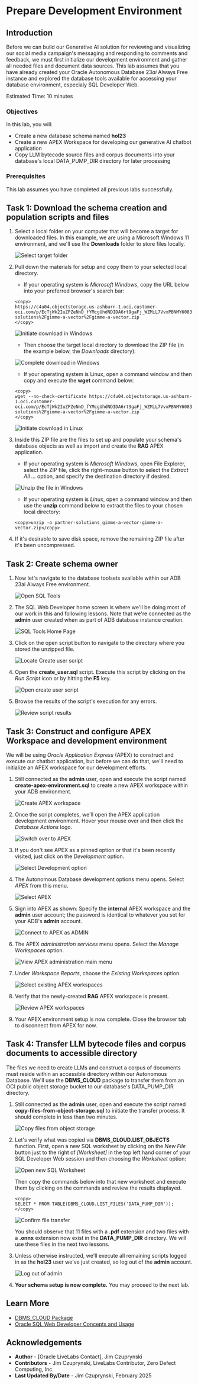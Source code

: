 # Prepare Development Environment

## Introduction

Before we can build our Generative AI solution for reviewing and visualizing our social media campaign's messaging and responding to comments and feedback, we must first initialize our development environment and gather all needed files and document data sources. This lab assumes that you have already created your Oracle Autonomous Database 23*ai* Always Free instance and explored the database tools available for accessing your database environment, especialy SQL Developer Web.

Estimated Time: 10 minutes

### Objectives

In this lab, you will:

- Create a new database schema named **hol23**
- Create a new APEX Workspace for developing our generative AI chatbot application
- Copy LLM bytecode source files and corpus documents into your database's local DATA_PUMP_DIR directory for later processing

### Prerequisites

This lab assumes you have completed all previous labs successfully.

## Task 1: Download the schema creation and population scripts and files

1. Select a local folder on your computer that will become a target for downloaded files. In this example, we are using a Microsoft Windows 11 environment, and we'll use the **Downloads** folder to store files locally.

    ![Select target folder](images/empty-target-folder.png)

2. Pull down the materials for setup and copy them to your selected local directory. 
    
    - If your operating system is *Microsoft Windows*, copy the URL below into your preferred browser's search bar:

    ```
    <copy>
    https://c4u04.objectstorage.us-ashburn-1.oci.customer-oci.com/p/EcTjWk2IuZPZeNnD_fYMcgUhdNDIDA6rt9gaFj_WZMiL7VvxPBNMY60837hu5hga/n/c4u04/b/livelabsfiles/o/partner-solutions%2Fgimme-a-vector%2Fgimme-a-vector.zip
    </copy>
    ```

    ![Initiate download in Windows](images/windows11-execution-example.png)

    - Then choose the target local directory to download the ZIP file (in the example below, the *Downloads* directory):

    ![Complete download in Windows](images/windows11-download-example.png)

    - If your operating system is Linux, open a command window and then copy and execute the **wget** command below:

    ```
    <copy>
    wget --no-check-certificate https://c4u04.objectstorage.us-ashburn-1.oci.customer-oci.com/p/EcTjWk2IuZPZeNnD_fYMcgUhdNDIDA6rt9gaFj_WZMiL7VvxPBNMY60837hu5hga/n/c4u04/b/livelabsfiles/o/partner-solutions%2Fgimme-a-vector%2Fgimme-a-vector.zip
    </copy>
   ```

    ![Initiate download in Linux](images/wget-execution-example.png)

3. Inside this ZIP file are the files to set up and populate your schema's database objects as well as import and create the **RAG** APEX application.

    - If your operating system is *Microsoft Windows*, open File Explorer, select the ZIP file, click the right-mouse button to select the *Extract All ...* option, and specify the destination directory if desired.
    
    ![Unzip the file in Windows](images/open-zipped-files.png)

    - If your operating system is *Linux*, open a command window and then use the **unzip** command below to extract the files to your chosen local directory: 

    ```
    <copy>unzip -o partner-solutions_gimme-a-vector-gimme-a-vector.zip</copy>
    ```

4. If it's desirable to save disk space, remove the remaining ZIP file after it's been uncompressed.

## Task 2: Create schema owner

1. Now let's navigate to the database toolsets available within our ADB 23ai Always Free environment.  

    ![Open SQL Tools](images/open-sdw.png)

2. The SQL Web Developer home screen is where we'll be doing most of our work in this and following lessons. Note that we're connected as the **admin** user created when as part of ADB database instance creation.

    ![SQL Tools Home Page](images/sdw-admin-home-workplace.png)

3. Click on the open script button to navigate to the directory where you stored the unzipped file.

    ![Locate Create user script](images/select-create-user-script.png)

4. Open the **create_user.sql** script. Execute this script by clicking on the *Run Script* icon or by hitting the **F5** key.

    ![Open create user script](images/open-create-user-script.png)

5. Browse the results of the script's execution for any errors.

    ![Review script results](images/browse-create-user-script-results.png)

## Task 3: Construct and configure APEX Workspace and development environment

We will be using *Oracle Application Express* (APEX) to construct and execute our chatbot application, but before we can do that, we'll need to initialize an APEX workspace for our development efforts.

1. Still connected as the **admin** user, open and execute the script named **create-apex-environment.sql** to create a new APEX workspace within your ADB environment.

   ![Create APEX workspace](./images/create-apex-workspace.png)

2. Once the script completes, we'll open the APEX application development environment. Hover your mouse over and then click the *Database Actions* logo.

   ![Switch over to APEX](./images/sdw-switchover-to-apex.png)

3. If you don't see APEX as a pinned option or that it's been recently visited, just click on the *Development* option.


   ![Select Development option](./images/sdw-select-development.png)

4. The Autonomous Database development options menu opens. Select *APEX* from this menu.


   ![Select APEX](./images/sdw-select-apex.png)

5. Sign into APEX as shown: Specify the **internal** APEX workspace and the **admin** user account; the password is identical to whatever you set for your ADB's **admin** account.


   ![Connect to APEX as ADMIN](./images/sdw-sign-into-apex-as-admin.png)

6. The APEX *administration services* menu opens. Select the *Manage Workspaces* option.


   ![View APEX administration main menu](./images/sdw-internal-admin-services.png)

7. Under *Workspace Reports*, choose the *Existing Workspaces* option.


   ![Select existing APEX workspaces](./images/sdw-select-existing-workspaces.png)

8. Verify that the newly-created **RAG** APEX workspace is present.


   ![Review APEX workspaces](./images/sdw-review-apex-workspaces.png)


9. Your APEX environment setup is now complete. Close the browser tab to disconnect from APEX for now.

## Task 4: Transfer LLM bytecode files and corpus documents to accessible directory

The files we need to create LLMs and construct a corpus of documents must reside within an accessible directory within our Autonomous Database. We'll use the **DBMS_CLOUD** package to transfer them from an OCI public object storage bucket to our database's DATA_PUMP_DIR directory.

1. Still connected as the **admin** user, open and execute the script named **copy-files-from-object-storage.sql** to initiate the transfer process. It should complete in less than two minutes.

   ![Copy files from object storage](./images/copy-files-from-object-storage.png)


2. Let's verify what was copied via **DBMS_CLOUD.LIST_OBJECTS** function. First, open a new SQL worksheet by clicking on the *New File* button just to the right of *[Worksheet]* in the top left hand corner of your SQL Developer Web session and then choosing the *Worksheet* option: 

   ![Open new SQL Worksheet](./images/sdw-open-new-worksheet.png)

    Then copy the commands below into that new worksheet and execute them by clicking on the  commands and review the results displayed.

    ```
    <copy>
    SELECT * FROM TABLE(DBMS_CLOUD.LIST_FILES('DATA_PUMP_DIR'));
    </copy>
    ```

   ![Confirm file transfer](./images/confirm-file-transfer.png)

    You should observe that 11 files with a **.pdf** extension and two files with a **.onnx** extension now exist in the **DATA_PUMP_DIR** directory. We will use these files in the next two lessons.

3. Unless otherwise instructed, we'll execute all remaining scripts logged in as the **hol23** user we've just created, so log out of the **admin** account. 

    ![Log out of admin](images/logout-admin.png)

4. **Your schema setup is now complete.** You may proceed to the next lab.

## Learn More
- [DBMS_CLOUD Package](https://docs.oracle.com/en/database/oracle/oracle-database/23/arpls/ref-dbms_cloud.html)
- [Oracle SQL Web Developer Concepts and Usage](https://docs.oracle.com/en/cloud/paas/autonomous-database/serverless/adbsb/connect-database-actions.html#GUID-102845D9-6855-4944-8937-5C688939610F)

## Acknowledgements
* **Author** - [Oracle LiveLabs Contact], Jim Czuprynski
* **Contributors** - Jim Czuprynski, LiveLabs Contributor, Zero Defect Computing, Inc.
* **Last Updated By/Date** - Jim Czuprynski, February 2025